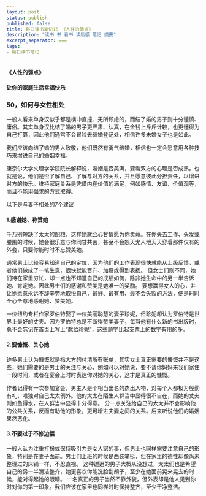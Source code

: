 ```yaml
---
layout: post
status: publish
published: false
title: 每日读书笔记15 《人性的弱点》
description: "读书 书 看书 读后感 笔记 摘要"
excerpt_separator: ===
tags:
- 每日读书笔记
---
```


#### 《人性的弱点》 
 
#### 让你的家庭生活幸福快乐
 
### 50，如何与女性相处
 
一般人看来单身汉似乎都是横冲直撞、无所顾虑的，而结了婚的男子则十分谨慎、庸俗。其实单身汉比结了婚的男子更严肃、认真，在金钱上斤斤计较，也更懂得为自己打算，因此他们通常不会冒险去结婚登记处，相信许多未婚女子也是如此。
 
我们应该向结了婚的男人致敬，他们既然有勇气结婚，相信也一定会愿意用各种技巧来增进自己的婚姻幸福。

康奈尔大学文理学学院院长解释说，婚姻是否美满，要看双方的心理是否成熟。也就是说，他们是否了解自己、了解与对方的关系，并且愿意彼此分担责任，以增进对方的快乐。维持家庭关系是凭借内在价值的满足，例如感情、友谊、价值观等，而且不能用强求的方式取得。
 
以下是与妻子相处的7个建议

#### 1.感谢她、称赞她
 
千万别短缺了太太的配粮，这样她就会心甘情愿为你卖命。在你失去工作、头发或腰围的时候，她会很乐意与你同甘共苦，甚至不会怨天尤人地天天穿着那件仅有的外套，只要你能时时不忘赞美她。
 
通常男士比较容易知道自己的定位，因为他们的工作表现很快就能从上级反馈，或者他们做成了一笔生意，很快就能晋升、加薪或得到表扬。
但女士们则不同，她们待在家里穷忙，却一点也不知道自己的成绩如何，除非她生命中的另一半告诉她、肯定她。因此男士们的感谢和赞美是她唯一的奖励。
要想赢得女人的心，并让她愿意永远不辞辛劳地取悦自己，最好、最有用、最不会失败的方法，便是时时全心全意地感谢她、赞美她。
 
一位纽约专栏作家罗伯特娶了一位美丽聪慧的妻子珍妮，但珍妮却认为罗伯特是世界上最好的丈夫。因为罗伯特总是不断得赞美妻子，每当他有什么新的书出版时，总不会忘记在首页上写上“献给珍妮”，这些题字比起支票上的数字有用的多。
 
#### 2.要慷慨、关心她
 
许多男士认为慷慨就是指大方的付清所有账单，其实女士真正需要的慷慨并不是这些，她们需要的是男士的关注与关心，例如可以对她说，要不请你妈妈来我们家住一段时间，或者在宴会上时时表达你对她的关心，这才是真正的慷慨。
 
作者记得有一次参加宴会，男主人是个相当出名的杰出人物，对每个人都极为殷勤有礼，唯独对自己太太例外。他的太太在陌生人群当中显得很不自在，而她的丈夫则如鱼得水，在人群当中显得十分得意。
分一点关注给自己的太太并不会影响他的公共关系，反而有助他的形象，更可增进夫妻之间的关系。后来听说他们的婚姻果然恶化。
 
#### 3.不要过于不修边幅
 
一般人认为注重打扮或保持吸引力是女人家的事，但男士也同样需要注意自己的形象，特别是在妻子面前。男士们上班的时候是西装笔挺，但在家里的德性却像尚未整理过的床铺一样，不忍直视。
这种邋遢的男子大概从没想过，太太们也是希望自己的另一半清洁整齐，她更喜欢你能洗脸刮胡子，至少在她面前晃来晃去的时候，能对得起她的眼睛。
一名真正的男子当然不靠外貌，但外表却是他人见到你时对你的第一印象。我们应该在家里也同样时时保持整齐，至少干净整洁。

